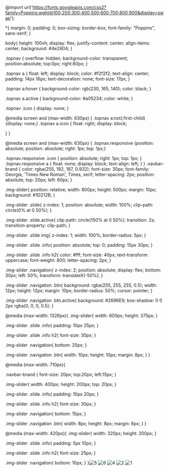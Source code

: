@import url('https://fonts.googleapis.com/css2?family=Poppins:wght@100;200;300;400;500;600;700;800;900&display=swap');

*{
  margin: 0;
  padding: 0;
  box-sizing: border-box;
  font-family: "Poppins", sans-serif;
}

body{
  height: 100vh;
  display: flex;
  justify-content: center;
  align-items: center;
  background: #4e2804;
}

.topnav {
  overflow: hidden;
  background-color: transparent;
position:absolute;
top:0px;
right:80px;
}

.topnav a {
  float: left;
  display: block;
  color: #f2f2f2;
  text-align: center;
  padding: 14px 16px;
  text-decoration: none;
  font-size: 17px;
}

.topnav a:hover {
  background-color: rgb(230, 165, 140);
  color: black;
}

.topnav a.active {
  background-color: #a05234;
  color: white;
}

.topnav .icon {
  display: none;
}

@media screen and (max-width: 630px) {
  .topnav a:not(:first-child) {display: none;}
  .topnav a.icon {
    float: right;
    display: block;
    
  }
}

@media screen and (max-width: 630px) {
  .topnav.responsive {position: absolute;
    position: absolute;
    right: 1px;
    top: 1px;}
  
  .topnav.responsive .icon {
    position: absolute;
    right: 1px;
    top: 1px;
  }
  .topnav.responsive a {
    float: none;
    display: block;
    text-align: left;
  }
}
.navbar-brand {
	color: rgba(255, 192, 167, 0.932);
  font-size: 30px;
 font-family: Georgia, 'Times New Roman', Times, serif;
  letter-spacing: 2px;
  position: absolute;
  top: 20px;
  left: 60px;
}

.img-slider{
  position: relative;
  width: 800px;
  height: 500px;
  margin: 10px;
  background: #1D212B;
}

.img-slider .slide{
  z-index: 1;
  position: absolute;
  width: 100%;
  clip-path: circle(0% at 0 50%);
}

.img-slider .slide.active{
  clip-path: circle(150% at 0 50%);
  transition: 2s;
  transition-property: clip-path;
}

.img-slider .slide img{
  z-index: 1;
  width: 100%;
  border-radius: 5px;
}

.img-slider .slide .info{
  position: absolute;
  top: 0;
  padding: 15px 30px;
}

.img-slider .slide .info h2{
  color: #fff;
  font-size: 40px;
  text-transform: uppercase;
  font-weight: 800;
  letter-spacing: 2px;
}



.img-slider .navigation{
  z-index: 2;
  position: absolute;
  display: flex;
  bottom: 30px;
  left: 50%;
  transform: translateX(-50%);
}

.img-slider .navigation .btn{
  background: rgba(255, 255, 255, 0.5);
  width: 12px;
  height: 12px;
  margin: 10px;
  border-radius: 50%;
  cursor: pointer;
}

.img-slider .navigation .btn.active{
  background: #2696E9;
  box-shadow: 0 0 2px rgba(0, 0, 0, 0.5);
}

@media (max-width: 1326px){
  .img-slider{
    width: 600px;
    height: 375px;
  }

  .img-slider .slide .info{
    padding: 10px 25px;
  }

  .img-slider .slide .info h2{
    font-size: 30px;
  }

 

  .img-slider .navigation{
    bottom: 25px;
  }

  .img-slider .navigation .btn{
    width: 10px;
    height: 10px;
    margin: 8px;
  }
}

@media (max-width: 710px){

  .navbar-brand {
    font-size: 20px;
    top:20px;
    left:15px;
  }

  .img-slider{
    width: 400px;
    height: 200px;
    top: 20px;
  }


  .img-slider .slide .info{
    padding: 10px 20px;
  }

  .img-slider .slide .info h2{
    font-size: 30px;
  }

  .img-slider .navigation{
    bottom: 15px;
  }

  .img-slider .navigation .btn{
    width: 8px;
    height: 8px;
    margin: 6px;
  }
}

@media (max-width: 420px){
  .img-slider{
    width: 320px;
    height: 200px;
  }

  .img-slider .slide .info{
    padding: 5px 10px;
  }

  .img-slider .slide .info h2{
    font-size: 25px;
  }

  .img-slider .navigation{
    bottom: 10px;
  }
}![5](https://github.com/user-attachments/assets/f3cb11d6-c7a0-4317-b892-febd3f96ec82)
![6](https://github.com/user-attachments/assets/a56c1faa-c44f-448d-8526-2a84fffbbcc9)
![4](https://github.com/user-attachments/assets/e9e0f773-0d90-427b-ae7d-97d2cf51f3e4)
![2](https://github.com/user-attachments/assets/8b71acbe-a23a-40d5-b1b4-f4b78dabf878)
![1](https://github.com/user-attachments/assets/d04c680c-431e-4470-a5b5-b5cf27e544b2)
